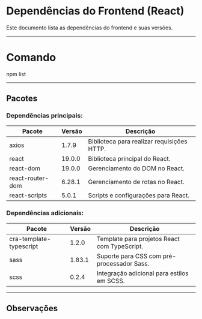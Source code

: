 # Dependências do Frontend (React)

Este documento lista as dependências do frontend e suas versões.

---

# Comando

npm list

---

## Pacotes

### Dependências principais:

| Pacote                  | Versão     | Descrição                                   |
|-------------------------|------------|---------------------------------------------|
| axios                   | 1.7.9      | Biblioteca para realizar requisições HTTP.  |
| react                   | 19.0.0     | Biblioteca principal do React.              |
| react-dom               | 19.0.0     | Gerenciamento do DOM no React.              |
| react-router-dom        | 6.28.1     | Gerenciamento de rotas no React.            |
| react-scripts           | 5.0.1      | Scripts e configurações para React.         |

### Dependências adicionais:

| Pacote                  | Versão     | Descrição                                   |
|-------------------------|------------|---------------------------------------------|
| cra-template-typescript | 1.2.0      | Template para projetos React com TypeScript.|
| sass                    | 1.83.1     | Suporte para CSS com pré-processador Sass.  |
| scss                    | 0.2.4      | Integração adicional para estilos em SCSS.  |

---

## Observações
